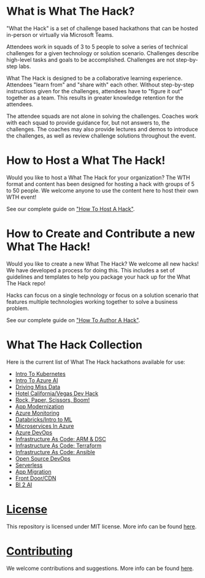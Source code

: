 # What is What The Hack?

"What the Hack" is a set of challenge based hackathons that can be hosted in-person or virtually via Microsoft Teams.

Attendees work in squads of 3 to 5 people to solve a series of technical challenges for a given technology or solution scenario. Challenges describe high-level tasks and goals to be accomplished. Challenges are not step-by-step labs.

What The Hack is designed to be a collaborative learning experience.  Attendees "learn from" and "share with" each other. Without step-by-step instructions given for the challenges, attendees have to "figure it out" together as a team.  This results in greater knowledge retention for the attendees. 

The attendee squads are not alone in solving the challenges. Coaches work with each squad to provide guidance for, but not answers to, the challenges.  The coaches may also provide lectures and demos to introduce the challenges, as well as review challenge solutions throughout the event.

# How to Host a What The Hack!

Would you like to host a What The Hack for your organization? The WTH format and content has been designed for hosting a hack with groups of 5 to 50 people. We welcome anyone to use the content here to host their own WTH event!

See our complete guide on ["How To Host A Hack"](/000-HowToHack/WTH-HowToHostAHack.md).

# How to Create and Contribute a new What The Hack!

Would you like to create a new What The Hack?  We welcome all new hacks!  We have developed a process for doing this.  This includes a set of guidelines and templates to help you package your hack up for the What The Hack repo!

Hacks can focus on a single technology or focus on a solution scenario that features multiple technologies working  together to solve a business problem.

See our complete guide on ["How To Author A Hack"](/000-HowToHack/WTH-HowToAuthorAHack.md).

# What The Hack Collection

Here is the current list of What The Hack hackathons available for use:

- [Intro To Kubernetes](/001-IntroToKubernetes/)
- [Intro To Azure AI](/002-IntroToAzureAI/)
- [Driving Miss Data](/003-DrivingMissData/)
- [Hotel California/Vegas Dev Hack](/004-HotelCaliVegasDevHack/)
- [Rock, Paper, Scissors, Boom!](/005-RockPaperScissorsBoom/)
- [App Modernization](/006-AppModernization/)
- [Azure Monitoring](/007-AzureMonitoring/)
- [Databricks/Intro to ML](/008-DatabricksIntroML/)
- [Microservices In Azure](/009-MicroservicesInAzure/)
- [Azure DevOps](/010-AzureDevOps/)
- [Infrastructure As Code: ARM & DSC](/011-InfraAsCode-ARM-DSC/)
- [Infrastructure As Code: Terraform](/012-InfraAsCode-Terraform/)
- [Infrastructure As Code: Ansible](/013-InfraAsCode-Ansible/)
- [Open Source DevOps](/014-OSS%20DevOps/)
- [Serverless](/015-Serverless/)
- [App Migration](/016-AppMigration/)
- [Front Door/CDN](/017-FrontDoorCDN/)
- [BI 2 AI](/018-BI2AI/)

# [License](https://github.com/Microsoft/WhatTheHack/blob/master/LICENSE)
This repository is licensed under MIT license. More info can be found [here](https://github.com/Microsoft/WhatTheHack/blob/master/LICENSE).

# [Contributing](https://github.com/Microsoft/WhatTheHack/blob/master/CONTRIBUTING.md)

We welcome contributions and suggestions. More info can be found [here](https://github.com/Microsoft/WhatTheHack/blob/master/CONTRIBUTING.md).


